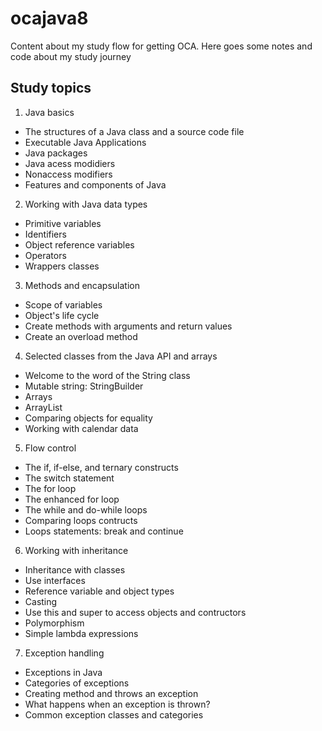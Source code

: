 # ocajava8
Content about my study flow for getting OCA.
Here goes some notes and code about my study journey

## Study topics 

1. Java basics
- The structures of a Java class and a source code file
- Executable Java Applications
- Java packages
- Java acess modidiers
- Nonaccess modifiers
- Features and components of Java
2. Working with Java data types
- Primitive variables
- Identifiers
- Object reference variables
- Operators
- Wrappers classes
3. Methods and encapsulation
- Scope of variables
- Object's life cycle
- Create methods with arguments and return values
- Create an overload method
4. Selected classes from the Java API and arrays
- Welcome to the word of the String class
- Mutable string: StringBuilder
- Arrays
- ArrayList
- Comparing objects for equality
- Working with calendar data
5. Flow control
- The if, if-else, and ternary constructs
- The switch statement
- The for loop
- The enhanced for loop
- The while and do-while loops
- Comparing loops contructs
- Loops statements: break and continue
6. Working with inheritance
- Inheritance with classes
- Use interfaces
- Reference variable and object types
- Casting
- Use this and super to access objects and contructors
- Polymorphism
- Simple lambda expressions
7. Exception handling
- Exceptions in Java
- Categories of exceptions
- Creating method and throws an exception
- What happens when an exception is thrown?
- Common exception classes and categories

